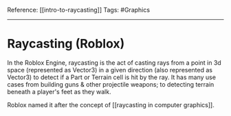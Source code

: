 Reference: [[intro-to-raycasting]]
Tags: #Graphics

---

# Raycasting (Roblox)
In the Roblox Engine, raycasting is the act of casting rays from a point in 3d space (represented as Vector3) in a given direction (also represented as Vector3) to detect if a Part or Terrain cell is hit by the ray. It has many use cases from building guns & other projectile weapons; to detecting terrain beneath a player's feet as they walk.

Roblox named it after the concept of [[raycasting in computer graphics]].